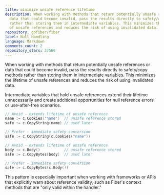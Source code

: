 ```yaml
---
title: minimize unsafe reference lifetime
description: When working with methods that return potentially unsafe references or
  data that could become invalid, pass the results directly to safety/copy methods
  rather than storing them in intermediate variables. This minimizes the lifetime
  of unsafe references and reduces the risk of using invalidated data.
repository: gofiber/fiber
label: Null Handling
language: Markdown
comments_count: 2
repository_stars: 37560
---
```


When working with methods that return potentially unsafe references or data that could become invalid, pass the results directly to safety/copy methods rather than storing them in intermediate variables. This minimizes the lifetime of unsafe references and reduces the risk of using invalidated data.

Intermediate variables that hold unsafe references extend their lifetime unnecessarily and create additional opportunities for null reference errors or use-after-free scenarios.

```go
// Avoid - extends lifetime of unsafe reference
name := c.Cookies("name")  // unsafe reference stored
safe := c.CopyString(name) // used later

// Prefer - immediate safety conversion
safe := c.CopyString(c.Cookies("name"))

// Avoid - extends lifetime of unsafe reference  
body := c.Body()           // unsafe reference stored
safe := c.CopyBytes(body)  // used later

// Prefer - immediate safety conversion
safe := c.CopyBytes(c.Body())
```

This pattern is especially important when working with frameworks or APIs that explicitly warn about reference validity, such as Fiber's context methods that are "only valid within the handler."